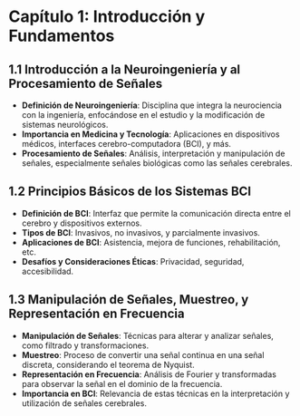 # Capítulo 1: Introducción y Fundamentos

## 1.1 Introducción a la Neuroingeniería y al Procesamiento de Señales
- **Definición de Neuroingeniería**: Disciplina que integra la neurociencia con la ingeniería, enfocándose en el estudio y la modificación de sistemas neurológicos.
- **Importancia en Medicina y Tecnología**: Aplicaciones en dispositivos médicos, interfaces cerebro-computadora (BCI), y más.
- **Procesamiento de Señales**: Análisis, interpretación y manipulación de señales, especialmente señales biológicas como las señales cerebrales.

## 1.2 Principios Básicos de los Sistemas BCI
- **Definición de BCI**: Interfaz que permite la comunicación directa entre el cerebro y dispositivos externos.
- **Tipos de BCI**: Invasivos, no invasivos, y parcialmente invasivos.
- **Aplicaciones de BCI**: Asistencia, mejora de funciones, rehabilitación, etc.
- **Desafíos y Consideraciones Éticas**: Privacidad, seguridad, accesibilidad.

## 1.3 Manipulación de Señales, Muestreo, y Representación en Frecuencia
- **Manipulación de Señales**: Técnicas para alterar y analizar señales, como filtrado y transformaciones.
- **Muestreo**: Proceso de convertir una señal continua en una señal discreta, considerando el teorema de Nyquist.
- **Representación en Frecuencia**: Análisis de Fourier y transformadas para observar la señal en el dominio de la frecuencia.
- **Importancia en BCI**: Relevancia de estas técnicas en la interpretación y utilización de señales cerebrales.
